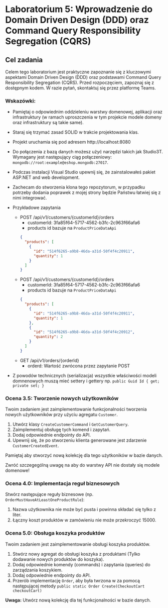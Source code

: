 # Laboratorium 5: Wprowadzenie do Domain Driven Design (DDD) oraz Command Query Responsibility Segregation (CQRS)

## Cel zadania
Celem tego laboratorium jest praktyczne zapoznanie się z kluczowymi aspektami Domain Driven Design (DDD) oraz podstawami Command Query Responsibility Segregation (CQRS). Przed rozpoczęciem, zapoznaj się z dostępnym kodem. W razie pytań, skontaktuj się przez platformę Teams.

### Wskazówki:
- Pamiętaj o odpowiednim oddzieleniu warstwy domenowej, aplikacji oraz infrastruktury (w ramach uproszczenia w tym projekcie modele domeny oraz infrastruktury są takie same).
- Staraj się trzymać zasad SOLID w trakcie projektowania klas.
- Projekt uruchamia się pod adresem http://localhost:8080
- Do połączenia z bazą danych możesz użyć narzędzi takich jak Studio3T. Wymagany jest następujący ciąg połączeniowy: `mongodb://root:example@eshop.mongodb:27017`.
- Podczas instalacji Visual Studio upewnij się, że zainstalowałeś pakiet ASP.NET and web development.
- Zachecam do stworzenia klona tego repozytorum, w przypadku potrzeby dodania poprawek z mojej strony będzie Państwu łatwiej się z nimi integrować. 
- Przykładowe zapytania
    - POST /api/v1/customers/{customerId}/orders
        - customerId: 3fa85f64-5717-4562-b3fc-2c963f66afa6
        - products id bazuje na `ProductPriceDataApi`
        ```json
        {
          "products": [
            {
              "id": "514f6265-a9b8-46da-a31d-50f4f4c20911", 
              "quantity": 1
            }
          ]
        }
        ```
    - POST /api/v1/customers/{customerId}/orders
        - customerId: 3fa85f64-5717-4562-b3fc-2c963f66afa6
        - products id bazuje na `ProductPriceDataApi`
        ```json
        {
          "products": [
            {
              "id": "514f6265-a9b8-46da-a31d-50f4f4c20911", 
              "quantity": 1
            },
            {
              "id": "514f6265-a9b8-46da-a31d-50f4f4c20912", 
              "quantity": 2
            }
          ]
        }
        ```
    - GET /api/v1/orders/{orderId}
        - orderd: Wartość zwrócona przez zapytanie POST
        
- Z powodów technicznych (serializacja) wszystkie właściwości modeli domnenowych muszą mieć settery i gettery np. `public Guid Id { get; private set; }`

### Ocena 3.5: Tworzenie nowych użytkowników
Twoim zadaniem jest zaimplementowanie funkcjonalności tworzenia nowych użytkowników przy użyciu agregatu `Customer`.
1. Utwórz klasy `CreateCustomerCommand` i `GetCustomerQuery`.
2. Zaimplementuj obsługę tych komend i zapytań.
3. Dodaj odpowiednie endpointy do API.
4. Upewnij się, że po stworzeniu klienta generowane jest zdarzenie `CustomerCreatedEvent`.

Pamiętaj aby stworzyć nową kolekcję dla tego użytkoników w bazie danych. 

Zwróć szczegególną uwagę na aby do warstwy API nie dostały się modele domenowe!

### Ocena 4.0: Implementacja reguł biznesowych
Stwórz następujące reguły biznesowe (np. `OrderMustHaveAtLeastOneProductRule`):
1. Nazwa użytkownika nie może być pusta i powinna składać się tylko z liter.
2. Łączny koszt produktów w zamówieniu nie może przekroczyć 15000.

### Ocena 5.0: Obsługa koszyka produktów
Twoim zadaniem jest zaimplementowanie obsługi koszyka produktów.
1. Stwórz nowy agregat do obsługi koszyka z produktami (Tylko dodawanie nowych produktów do koszyka).
2. Dodaj odpowiednie komendy (commands) i zapytania (queries) do zarządzania koszykiem.
3. Dodaj odpowiednie endpointy do API.
4. Przerób implementację `Order`, aby była twrzona w za pomocą następującej metody `public static Order Create(CheckoutCart checkoutCart)`

**Uwaga:** Utwórz nową kolekcję dla tej funkcjonalności w bazie danych.